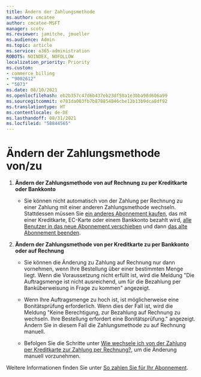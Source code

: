 ```yaml
---
title: Ändern der Zahlungsmethode
ms.author: cmcatee
author: cmcatee-MSFT
manager: scotv
ms.reviewer: jamitche, jmueller
ms.audience: Admin
ms.topic: article
ms.service: o365-administration
ROBOTS: NOINDEX, NOFOLLOW
localization_priority: Priority
ms.custom:
- commerce_billing
- "9002612"
- "5073"
ms.date: 08/10/2021
ms.openlocfilehash: eb2b357c47d6b437eb23df58a1e3bba98d606a99
ms.sourcegitcommit: e781da003fb7b878854846cbe12b13b9dca8df92
ms.translationtype: HT
ms.contentlocale: de-DE
ms.lasthandoff: 08/31/2021
ms.locfileid: "58844565"
---
```

# <a name="change-payment-method-fromto"></a>Ändern der Zahlungsmethode von/zu

1. **Ändern der Zahlungsmethode von auf Rechnung zu per Kreditkarte oder Bankkonto**

    - Sie können nicht automatisch von der Zahlung per Rechnung zu einer Zahlung mit einer anderen Zahlungsmethode wechseln. Stattdessen müssen Sie [ein anderes Abonnement kaufen](https://docs.microsoft.com/microsoft-365/commerce/try-or-buy-microsoft-365#buy-a-different-subscription), das mit einer Kreditkarte, EC-Karte oder einem Bankkonto bezahlt wird, [alle Benutzer in das neue Abonnement verschieben](https://docs.microsoft.com/microsoft-365/commerce/subscriptions/move-users-different-subscription) und dann [das alte Abonnement beenden](https://docs.microsoft.com/microsoft-365/commerce/subscriptions/cancel-your-subscription).

2. **Ändern der Zahlungsmethode von per Kreditkarte zu per Bankkonto oder auf Rechnung**

    - Sie können die Änderung zu Zahlung auf Rechnung nur dann vornehmen, wenn Ihre Bestellung über einer bestimmten Menge liegt. Wenn die Voraussetzung nicht erfüllt ist, wird die Meldung "Die Auftragsmenge ist nicht ausreichend, um für die Bezahlung per Banküberweisung in Frage zu kommen" angezeigt.

    - Wenn Ihre Auftragsmenge zu hoch ist, ist möglicherweise eine Bonitätsprüfung erforderlich. Wenn dies der Fall ist, wird die Meldung "Keine Berechtigung, zur Bezahlung auf Rechnung zu wechseln. Ihre Bestellung erfordert eine Bonitätsprüfung." angezeigt. Ändern Sie in diesem Fall die Zahlungsmethode zu auf Rechnung manuell.

    - Befolgen Sie die Schritte unter [Wie wechsele ich von der Zahlung per Kreditkarte zur Zahlung per Rechnung?](how-do-i-change-from-credit-card-payments-to-invoice.md), um die Änderung manuell vorzunehmen.

Weitere Informationen finden Sie unter [So zahlen Sie für Ihr Abonnement](https://docs.microsoft.com/microsoft-365/commerce/billing-and-payments/pay-for-your-subscription).
